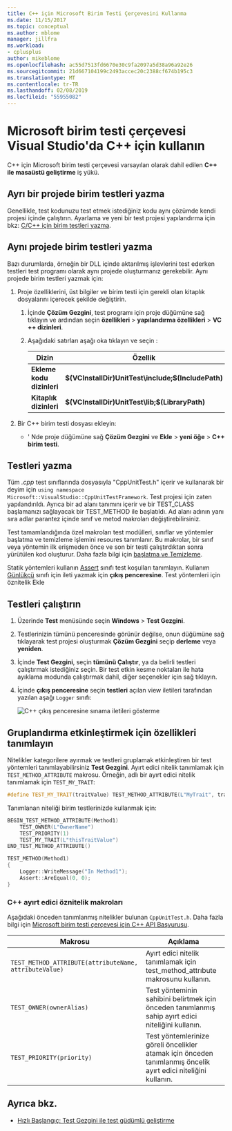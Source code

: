 ```yaml
---
title: C++ için Microsoft Birim Testi Çerçevesini Kullanma
ms.date: 11/15/2017
ms.topic: conceptual
ms.author: mblome
manager: jillfra
ms.workload:
- cplusplus
author: mikeblome
ms.openlocfilehash: ac55d7513fd6670e30c9fa2097a5d38a96a92e26
ms.sourcegitcommit: 21d667104199c2493accec20c2388cf674b195c3
ms.translationtype: MT
ms.contentlocale: tr-TR
ms.lasthandoff: 02/08/2019
ms.locfileid: "55955082"
---
```

# <a name="use-the-microsoft-unit-testing-framework-for-c-in-visual-studio"></a>Microsoft birim testi çerçevesi Visual Studio'da C++ için kullanın

C++ için Microsoft birim testi çerçevesi varsayılan olarak dahil edilen **C++ ile masaüstü geliştirme** iş yükü.

##  <a name="separate_project"></a> Ayrı bir projede birim testleri yazma

Genellikle, test kodunuzu test etmek istediğiniz kodu aynı çözümde kendi projesi içinde çalıştırın. Ayarlama ve yeni bir test projesi yapılandırma için bkz: [C/C++ için birim testleri yazma](writing-unit-tests-for-c-cpp.md).

##  <a name="same_project"></a> Aynı projede birim testleri yazma

Bazı durumlarda, örneğin bir DLL içinde aktarılmış işlevlerini test ederken testleri test programı olarak aynı projede oluşturmanız gerekebilir. Aynı projede birim testleri yazmak için:

1. Proje özelliklerini, üst bilgiler ve birim testi için gerekli olan kitaplık dosyalarını içerecek şekilde değiştirin.

   1. İçinde **Çözüm Gezgini**, test programı için proje düğümüne sağ tıklayın ve ardından seçin **özellikleri** > **yapılandırma özellikleri**  >  **VC ++ dizinleri**.

   2. Aşağıdaki satırları aşağı oka tıklayın ve seçin **<Edit>** :


      | Dizin | Özellik |
      |-| - |
      | **Ekleme kodu dizinleri** | **$(VCInstallDir)UnitTest\include;$(IncludePath)** |
      | **Kitaplık dizinleri** | **$(VCInstallDir)UnitTest\lib;$(LibraryPath)** |


2. Bir C++ birim testi dosyası ekleyin:

   -   ' Nde proje düğümüne sağ **Çözüm Gezgini** ve **Ekle** > **yeni öğe** > **C++ birim testi**.

## <a name="write-the-tests"></a>Testleri yazma

Tüm *.cpp* test sınıflarında dosyasıyla "CppUnitTest.h" içerir ve kullanarak bir deyim için `using namespace Microsoft::VisualStudio::CppUnitTestFramework`. Test projesi için zaten yapılandırıldı. Ayrıca bir ad alanı tanımını içerir ve bir TEST_CLASS başlamanızı sağlayacak bir TEST_METHOD ile başlatıldı. Ad alanı adının yanı sıra adlar parantez içinde sınıf ve metod makroları değiştirebilirsiniz.

Test tamamlandığında özel makroları test modülleri, sınıflar ve yöntemler başlatma ve temizleme işlemini resoures tanımlanır. Bu makrolar, bir sınıf veya yöntemin ilk erişmeden önce ve son bir testi çalıştırdıktan sonra yürütülen kod oluşturur. Daha fazla bilgi için [başlatma ve Temizleme](microsoft-visualstudio-testtools-cppunittestframework-api-reference.md#Initialize_and_cleanup).

Statik yöntemleri kullanın [Assert](microsoft-visualstudio-testtools-cppunittestframework-api-reference.md#general_asserts) sınıfı test koşulları tanımlayın. Kullanım [Günlükçü](microsoft-visualstudio-testtools-cppunittestframework-api-reference.md#logger) sınıfı için ileti yazmak için **çıkış penceresine**. Test yöntemleri için öznitelik Ekle

## <a name="run-the-tests"></a>Testleri çalıştırın

1. Üzerinde **Test** menüsünde seçin **Windows** > **Test Gezgini**.
2. Testlerinizin tümünü penceresinde görünür değilse, onun düğümüne sağ tıklayarak test projesi oluşturmak **Çözüm Gezgini** seçip **derleme** veya **yeniden**.

3. İçinde **Test Gezgini**, seçin **tümünü Çalıştır**, ya da belirli testleri çalıştırmak istediğiniz seçin. Bir test etkin kesme noktaları ile hata ayıklama modunda çalıştırmak dahil, diğer seçenekler için sağ tıklayın.
4. İçinde **çıkış penceresine** seçin **testleri** açılan view iletileri tarafından yazılan aşağı `Logger` sınıfı:

   ![C++ çıkış penceresine sınama iletileri gösterme](media/cpp-test-output-window.png)

## <a name="define-traits-to-enable-grouping"></a>Gruplandırma etkinleştirmek için özellikleri tanımlayın

Nitelikler kategorilere ayırmak ve testleri gruplamak etkinleştiren bir test yöntemleri tanımlayabilirsiniz **Test Gezgini**. Ayırt edici nitelik tanımlamak için `TEST_METHOD_ATTRIBUTE` makrosu. Örneğin, adlı bir ayırt edici nitelik tanımlamak için `TEST_MY_TRAIT`:

```cpp
#define TEST_MY_TRAIT(traitValue) TEST_METHOD_ATTRIBUTE(L"MyTrait", traitValue)
```

 Tanımlanan niteliği birim testlerinizde kullanmak için:

```cpp
BEGIN_TEST_METHOD_ATTRIBUTE(Method1)
    TEST_OWNER(L"OwnerName")
    TEST_PRIORITY(1)
    TEST_MY_TRAIT(L"thisTraitValue")
END_TEST_METHOD_ATTRIBUTE()

TEST_METHOD(Method1)
{
    Logger::WriteMessage("In Method1");
    Assert::AreEqual(0, 0);
}
```

### <a name="c-trait-attribute-macros"></a>C++ ayırt edici öznitelik makroları

Aşağıdaki önceden tanımlanmış nitelikler bulunan `CppUnitTest.h`. Daha fazla bilgi için [Microsoft birim testi çerçevesi için C++ API Başvurusu](microsoft-visualstudio-testtools-cppunittestframework-api-reference.md).

|Makrosu|Açıklama|
|-|-----------------|
|`TEST_METHOD_ATTRIBUTE(attributeName, attributeValue)`|Ayırt edici nitelik tanımlamak için test_method_attrıbute makrosunu kullanın.|
|`TEST_OWNER(ownerAlias)`|Test yönteminin sahibini belirtmek için önceden tanımlanmış sahip ayırt edici niteliğini kullanın.|
|`TEST_PRIORITY(priority)`|Test yöntemlerinize göreli öncelikler atamak için önceden tanımlanmış öncelik ayırt edici niteliğini kullanın.|

## <a name="see-also"></a>Ayrıca bkz.

- [Hızlı Başlangıç: Test Gezgini ile test güdümlü geliştirme](../test/quick-start-test-driven-development-with-test-explorer.md)
